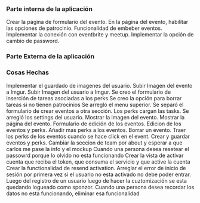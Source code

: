 ### Parte interna de la aplicación
Crear la página de formulario del evento.
En la página del evento, habilitar las opciones de patrocinio.
Funcionalidad de embeber eventos.
Implementar la conexión con eventbrite y meetup.
Implementar la opción de cambio de password.
### Parte Externa de la aplicación


### Cosas Hechas
Implementar el guardado de imagenes del usuario.
Subir Imagen del evento a Imgur.
Subir Imagen del usuario a Imgur.
Se creo el formulario de inserción de tareas asociadas a los perks
Se creo la opción para borrar tareas si no tienen patrocinios
Se arregló el menu superior.
Se separó el formulario de crear eventos a otra sección.
Los perks cargan las tasks.
Se arregló los settings del usuario.
Mostrar la imagen del evento.
Mostrar la página del evento.
Formulario de edición de los eventos.
Edicion de los eventos y perks.
Añadir mas perks a los eventos.
Borrar un evento.
Traer los perks de los eventos cuando se hace click en el event.
Crear y guardar eventos y perks.
Cambiar la seccion de team por about y esperar a que carlos me pase la info y el mockup
Cuando una persona desea resetear el passowrd porque lo olvido no esta funcionando
Crear la vista de activar cuenta que reciba el token, que consuma el servicio y que active la cuenta
Crear la functionalidad de resend activation.
Arreglar el error de inicio de sesión por primera vez si el usuario no esta activado no debe poder entrar.
Luego del registro de un usuario luego de hacer la cuztomización se esta quedando logueado como sponzor.
Cuando una persona desea recordar los datos no esta funcionando, eliminar esa funcionalidad
